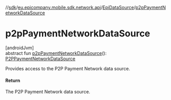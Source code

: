 //[sdk](../../../index.md)/[eu.epicompany.mobile.sdk.network.api](../index.md)/[EpiDataSource](index.md)/[p2pPaymentNetworkDataSource](p2p-payment-network-data-source.md)

# p2pPaymentNetworkDataSource

[androidJvm]\
abstract fun [p2pPaymentNetworkDataSource](p2p-payment-network-data-source.md)(): [P2PPaymentNetworkDataSource](../../eu.epicompany.mobile.sdk.network.datasource/-p2-p-payment-network-data-source/index.md)

Provides access to the P2P Payment Network data source.

#### Return

The P2P Payment Network data source.
